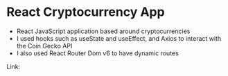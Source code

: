 # React Cryptocurrency App

- React JavaScript application based around cryptocurrencies
- I used hooks such as useState and useEffect, and Axios to interact with the Coin Gecko API
- I also used React Router Dom v6 to have dynamic routes

Link: 